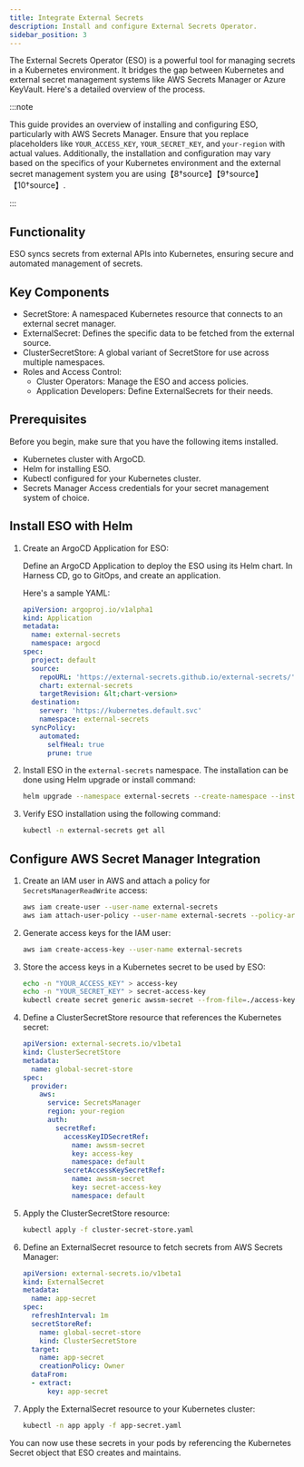```yaml
---
title: Integrate External Secrets
description: Install and configure External Secrets Operator.
sidebar_position: 3
---
```


The External Secrets Operator (ESO) is a powerful tool for managing secrets in a Kubernetes environment. It bridges the gap between Kubernetes and external secret management systems like AWS Secrets Manager or Azure KeyVault. Here's a detailed overview of the process.

:::note 

This  guide provides an overview of installing and configuring ESO, particularly with AWS Secrets Manager. Ensure that you replace placeholders like `YOUR_ACCESS_KEY`, `YOUR_SECRET_KEY`, and `your-region` with actual values. Additionally, the installation and configuration may vary based on the specifics of your Kubernetes environment and the external secret management system you are using【8†source】【9†source】【10†source】.

:::

## Functionality

ESO syncs secrets from external APIs into Kubernetes, ensuring secure and automated management of secrets.

## Key Components

* SecretStore: A namespaced Kubernetes resource that connects to an external secret manager.
* ExternalSecret: Defines the specific data to be fetched from the external source.
* ClusterSecretStore: A global variant of SecretStore for use across multiple namespaces.
* Roles and Access Control:
   * Cluster Operators: Manage the ESO and access policies.
   * Application Developers: Define ExternalSecrets for their needs.

## Prerequisites 

Before you begin, make sure that you have the following items installed.

* Kubernetes cluster with ArgoCD.
* Helm for installing ESO.
* Kubectl configured for your Kubernetes cluster.
* Secrets Manager Access credentials for your secret management system of choice.

## Install ESO with Helm

1. Create an ArgoCD Application for ESO:

   Define an ArgoCD Application to deploy the ESO using its Helm chart.  In Harness CD, go to GitOps, and create an application.

   Here's a sample YAML:

   ```yaml
   apiVersion: argoproj.io/v1alpha1
   kind: Application
   metadata:
     name: external-secrets
     namespace: argocd
   spec:
     project: default
     source:
       repoURL: 'https://external-secrets.github.io/external-secrets/'
       chart: external-secrets
       targetRevision: &lt;chart-version>
     destination:
       server: 'https://kubernetes.default.svc'
       namespace: external-secrets
     syncPolicy:
       automated:
         selfHeal: true
         prune: true
   ```

3. Install ESO in the `external-secrets` namespace. The installation can be done using Helm upgrade or install command:
   
   ```bash
   helm upgrade --namespace external-secrets --create-namespace --install --wait external-secrets external-secrets/external-secrets
   ```

4. Verify ESO installation using the following command:
   
   ```bash
   kubectl -n external-secrets get all
   ```

## Configure AWS Secret Manager Integration

1. Create an IAM user in AWS and attach a policy for `SecretsManagerReadWrite` access:
   
   ```bash
   aws iam create-user --user-name external-secrets
   aws iam attach-user-policy --user-name external-secrets --policy-arn arn:aws:iam::aws:policy/SecretsManagerReadWrite
   ```

2. Generate access keys for the IAM user:
   
   ```bash
   aws iam create-access-key --user-name external-secrets
   ```

3. Store the access keys in a Kubernetes secret to be used by ESO:
   
   ```bash
   echo -n "YOUR_ACCESS_KEY" > access-key
   echo -n "YOUR_SECRET_KEY" > secret-access-key
   kubectl create secret generic awssm-secret --from-file=./access-key --from-file=./secret-access-key
   ```

4. Define a ClusterSecretStore resource that references the Kubernetes secret:
   
   ```yaml
   apiVersion: external-secrets.io/v1beta1
   kind: ClusterSecretStore
   metadata:
     name: global-secret-store
   spec:
     provider:
       aws:
         service: SecretsManager
         region: your-region
         auth:
           secretRef:
             accessKeyIDSecretRef:
               name: awssm-secret
               key: access-key
               namespace: default
             secretAccessKeySecretRef:
               name: awssm-secret
               key: secret-access-key
               namespace: default
   ```

5. Apply the ClusterSecretStore resource:

   ```bash
   kubectl apply -f cluster-secret-store.yaml
   ```

6. Define an ExternalSecret resource to fetch secrets from AWS Secrets Manager:
   
   ```yaml
   apiVersion: external-secrets.io/v1beta1
   kind: ExternalSecret
   metadata:
     name: app-secret
   spec:
     refreshInterval: 1m
     secretStoreRef:
       name: global-secret-store
       kind: ClusterSecretStore
     target:
       name: app-secret
       creationPolicy: Owner
     dataFrom:
     - extract:
         key: app-secret
   ```

7. Apply the ExternalSecret resource to your Kubernetes cluster:

   ```bash
   kubectl -n app apply -f app-secret.yaml
   ```

You can now use these secrets in your pods by referencing the Kubernetes Secret object that ESO creates and maintains.


